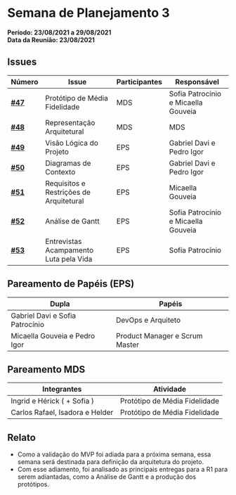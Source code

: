 # Semana de Planejamento 3

**Período: 23/08/2021 a 29/08/2021**<br>
**Data da Reunião: 23/08/2021**

## Issues

| Número | Issue | Participantes | Responsável |
|--------|-------|---------------|-------------|
| [**#47**](https://github.com/fga-eps-mds/2021.1-Linguas-Indigenas-Docs/issues/47) | Protótipo de Média Fidelidade | MDS | Sofia Patrocínio e Micaella Gouveia |
| [**#48**](https://github.com/fga-eps-mds/2021.1-Linguas-Indigenas-Docs/issues/48) | Representação Arquitetural | MDS | MDS |
| [**#49**](https://github.com/fga-eps-mds/2021.1-Linguas-Indigenas-Docs/issues/49) | Visão Lógica do Projeto | EPS | Gabriel Davi e Pedro Igor |
| [**#50**](https://github.com/fga-eps-mds/2021.1-Linguas-Indigenas-Docs/issues/50) | Diagramas de Contexto | EPS | Gabriel Davi e Pedro Igor |
| [**#51**](https://github.com/fga-eps-mds/2021.1-Linguas-Indigenas-Docs/issues/51) | Requisitos e Restrições de Arquitetural | EPS | Micaella Gouveia |
| [**#52**](https://github.com/fga-eps-mds/2021.1-Linguas-Indigenas-Docs/issues/52) | Análise de Gantt | EPS | Sofia Patrocínio e Micaella Gouveia |
| [**#53**](https://github.com/fga-eps-mds/2021.1-Linguas-Indigenas-Docs/issues/53) | Entrevistas Acampamento Luta pela Vida | EPS | Sofia Patrocínio |


## Pareamento de Papéis (EPS)
| Dupla | Papéis |
|-------|--------|
| Gabriel Davi e Sofia Patrocínio | DevOps e Arquiteto |
| Micaella Gouveia e Pedro Igor | Product Manager e Scrum Master |

## Pareamento MDS
| Integrantes | Atividade |
|-------------|-----------|
| Ingrid e Hérick ( + Sofia ) | Protótipo de Média Fidelidade |
| Carlos Rafael, Isadora e Helder | Protótipo de Média Fidelidade |


## Relato
* Como a validação do MVP foi adiada para a próxima semana, essa semana será destinada para definição da arquitetura do projeto.
* Com esse adiamento, foi analisado as principais entregas para a R1 para serem adiantadas, como a Análise de Gantt e a produção dos protótipos.


